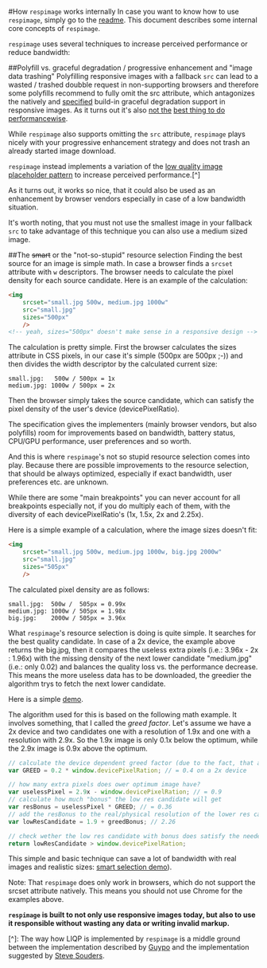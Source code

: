 #How ``respimage`` works internally
In case you want to know how to use ``respimage``, simply go to the [readme](README.md). This document describes some internal core concepts of ``respimage``.

``respimage`` uses several techniques to increase perceived performance or reduce bandwidth:

##Polyfill vs. graceful degradation / progressive enhancement and "image data trashing"
Polyfilling responsive images with a fallback ``src`` can lead to a wasted / trashed doubble request in non-supporting browsers and therefore some polyfills recommend to fully omit the src attribute, which antagonizes the natively and [specified](https://html.spec.whatwg.org/multipage/embedded-content.html#the-img-element:attr-img-src-2) build-in graceful degradation support in responsive images. As it turns out it's also [not the](http://lists.w3.org/Archives/Public/public-respimage/2014Sep/0028.html) [best thing to do](https://twitter.com/grigs/status/327429827726561280) [performancewise](http://www.stevesouders.com/blog/2013/04/26/i/).

While ``respimage`` also supports omitting the ``src`` attribute, ``respimage`` plays nicely with your progressive enhancement strategy and does not trash an already started image download.

``respimage`` instead implements a variation of the [low quality image placeholder pattern](http://www.guypo.com/feo/introducing-lqip-low-quality-image-placeholders/) to increase perceived performance.[^]

As it turns out, it works so nice, that it could also be used as an enhancement by browser vendors especially in case of a low bandwidth situation.

It's worth noting, that you must not use the smallest image in your fallback ``src`` to take advantage of this technique you can also use a medium sized image.

##The ~~smart~~ or the "not-so-stupid" resource selection
Finding the best source for an image is simple math. In case a browser finds a ``srcset`` attribute with ``w`` descriptors. The browser needs to calculate the pixel density for each source candidate. Here is an example of the calculation:

```html
<img
	srcset="small.jpg 500w, medium.jpg 1000w"
    src="small.jpg"
    sizes="500px"
    />
<!-- yeah, sizes="500px" doesn't make sense in a responsive design -->
```

The calculation is pretty simple. First the browser calculates the sizes attribute in CSS pixels, in our case it's simple (500px are 500px ;-)) and then divides the width descriptor by the calculated current size:

```
small.jpg:   500w / 500px = 1x
medium.jpg: 1000w / 500px = 2x
```

Then the browser simply takes the source candidate, which can satisfy the pixel density of the user's device (devicePixelRatio).

The specification gives the implementers (mainly browser vendors, but also polyfills) room for improvements based on bandwidth, battery status, CPU/GPU performance, user preferences and so worth.

And this is where ``respimage``'s not so stupid resource selection comes into play. Because there are possible improvements to the resource selection, that should be always optimized, especially if exact bandwidth, user preferences etc. are unknown.

While there are some "main breakpoints" you can never account for all breakpoints especially not, if you do multiply each of them, with the diversity of each devicePixelRatio's (1x, 1.5x, 2x and 2.25x).

Here is a simple example of a calculation, where the image sizes doesn't fit:

```html
<img
	srcset="small.jpg 500w, medium.jpg 1000w, big.jpg 2000w"
    src="small.jpg"
    sizes="505px"
    />
```

The calculated pixel density are as follows:

```
small.jpg:  500w /  505px = 0.99x
medium.jpg: 1000w / 505px = 1.98x
big.jpg:    2000w / 505px = 3.96x
```

What ``respimage``'s resource selection is doing is quite simple. It searches for the best quality candidate. In case of a 2x device, the example above returns the big.jpg, then it compares the useless extra pixels (i.e.: 3.96x - 2x : 1.96x) with the missing density of the next lower candidate "medium.jpg" (i.e.: only 0.02) and balances the quality loss vs. the performance decrease. This means the more useless data has to be downloaded, the greedier the algorithm trys to fetch the next lower candidate.

Here is a simple [demo](http://codepen.io/aFarkas/full/tplJE/).

The algorithm used for this is based on the following math example. It involves something, that I called the *greed factor*. Let's assume we have a 2x device and two candidates one with a resolution of 1.9x and one with a resolution with 2.9x. So the 1.9x image is only 0.1x below the optimum, while the 2.9x image is 0.9x above the optimum.

```js
// calculate the device dependent greed factor (due to the fact, that a 2x resolution means a 4x file size, we multiply the greed (0.2) with the devicePixelRatio)
var GREED = 0.2 * window.devicePixelRation; // = 0.4 on a 2x device

// how many extra pixels does ower optimum image have?
var uselessPixel = 2.9x - window.devicePixelRation; // = 0.9
// calculate how much "bonus" the low res candidate will get
var resBonus = uselessPixel * GREED; // = 0.36
// add the resBonus to the real/physical resolution of the lower res candidate
var lowResCandidate = 1.9 + greedBonus; // 2.26

// check wether the low res candidate with bonus does satisfy the needed pixel density:
return lowResCandidate > window.devicePixelRation;

```

This simple and basic technique can save a lot of bandwidth with real images and realistic sizes: [smart selection demo](http://rawgit.com/aFarkas/respimage/stable/cfg/index.html)).

Note: That ``respimage`` does only work in browsers, which do not support the srcset attribute natively. This means you should not use Chrome for the examples above.

**``respimage`` is built to not only use responsive images today, but also to use it responsible without wasting any data or writing invalid markup.**






[^]: The way how LIQP is implemented by ``respimage`` is a middle ground between the implementation described by [Guypo](http://www.guypo.com/feo/introducing-lqip-low-quality-image-placeholders/) and the implementation suggested by [Steve Souders](http://www.guypo.com/feo/introducing-lqip-low-quality-image-placeholders/#post-850994943).
